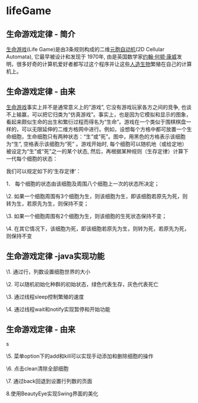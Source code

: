# lifeGame

## 生命游戏定律 - 简介

[生命游戏](https://baike.baidu.com/item/生命游戏)(Life Game)是由3条规则构成的二维[元胞自动机](https://baike.baidu.com/item/元胞自动机/7085754)(2D Cellular Automata), 它最早被设计和发现于 1970年, 由是英国数学家[约翰·何顿·康威](https://baike.baidu.com/item/约翰·何顿·康威/8748231)发明，很多好奇的计算机爱好者都写过这个程序并让这些[人造生物](https://baike.baidu.com/item/人造生物/4413805)繁殖在自己的计算机上。

## 生命游戏定律 - 由来

[生命游戏](https://baike.baidu.com/item/生命游戏/2926434)事实上并不是通常意义上的”游戏”, 它没有游戏玩家各方之间的竞争, 也谈不上输赢，可以把它归类为“仿真游戏”。事实上，也是因为它模拟和显示的图象，看起来颇似生命的出生和繁衍过程而得名为“生命”。游戏在一个类似于围棋棋盘一样的，可以无限延伸的二维方格网中进行。例如，设想每个方格中都可放置一个生命细胞，生命细胞只有两种状态：“生”或“死”。图中，用黑色的方格表示该细胞为“生”, 空格表示该细胞为“死” 。游戏开始时, 每个细胞可以随机地（或给定地）被设定为“生”或“死”之一的某个状态, 然后，再根据某种规则（生存定律）计算下一代每个细胞的状态：

我们可以规定如下的‘生存定律’：

1． 每个细胞的状态由该细胞及周围八个细胞上一次的状态所决定；

\2. 如果一个细胞周围有3个细胞为生，则该细胞为生，即该细胞若原先为死，则转为生，若原先为生，则保持不变；

\3. 如果一个细胞周围有2个细胞为生，则该细胞的生死状态保持不变；

\4. 在其它情况下，该细胞为死，即该细胞若原先为生，则转为死，若原先为死，则保持不变

## 生命游戏定律 -java实现功能

\1.  通过行，列数设置细胞世界的大小

 

 

 

\2.  可以随机初始化种群的初始状态，绿色代表生存，灰色代表死亡

 

 

\3.  通过线程sleep控制繁殖的速度

 

 

\4.  通过线程wait和notify实现暂停和开始功能

## 生命游戏定律 - 由来

 

s

\5.  菜单option下的add和kill可以实现手动添加和删除细胞的操作

 

\6.  点击clean清除全部细胞

 

 

 

\7.  通过back回退到设置行列数的页面

 

 

8.使用BeautyEye实现Swing界面的美化

 

 

 

 

 

 